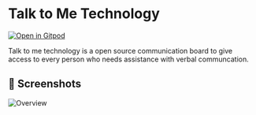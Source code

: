# Talk to Me Technology

[![Open in Gitpod](https://gitpod.io/button/open-in-gitpod.svg)](https://gitpod.io/#https://github.com/XollabOS/talktometechnology)

Talk to me technology is a open source communication board to give access to every person who needs assistance with verbal communcation.

## 📸 Screenshots

![Overview](https://user-images.githubusercontent.com/79099734/162771606-c4dd9a86-45dc-4d87-a097-e7c33f3961ac.png)
